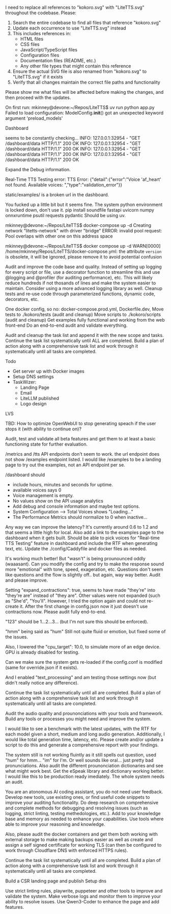 I need to replace all references to "kokoro.svg" with "LiteTTS.svg" throughout the codebase. Please:

1. Search the entire codebase to find all files that reference "kokoro.svg"
2. Update each occurrence to use "LiteTTS.svg" instead
3. This includes references in:
   - HTML files
   - CSS files
   - JavaScript/TypeScript files
   - Configuration files
   - Documentation files (README, etc.)
   - Any other file types that might contain this reference
4. Ensure the actual SVG file is also renamed from "kokoro.svg" to "LiteTTS.svg" if it exists
5. Verify that all changes maintain the correct file paths and functionality

Please show me what files will be affected before making the changes, and then proceed with the updates.

On first run:
mkinney@devone:~/Repos/LiteTTS$ uv run python app.py
Failed to load configuration: ModelConfig.__init__() got an unexpected keyword argument 'preload_models'

Dashboard

seems to be constantly checking...
INFO:     127.0.0.1:32954 - "GET /dashboard/data HTTP/1.1" 200 OK
INFO:     127.0.0.1:32954 - "GET /dashboard/data HTTP/1.1" 200 OK
INFO:     127.0.0.1:32954 - "GET /dashboard/data HTTP/1.1" 200 OK
INFO:     127.0.0.1:32954 - "GET /dashboard/data HTTP/1.1" 200 OK

Expand the Debug information.

Real-Time TTS Testing error: TTS Error: {"detail":{"error":"Voice 'af_heart' not found. Available voices: ","type":"validation_error"}}

static/examples/ is a broken url in the dashboard.




You fucked up a little bit but it seems fine. The system python environment is locked down, don't use it.
pip install soundfile fastapi uvicorn numpy onnxruntime psutil requests pydantic
Should be using uv.


mkinney@devone:~/Repos/LiteTTS$ docker-compose up -d
Creating network "litetts-network" with driver "bridge"
ERROR: invalid pool request: Pool overlaps with other one on this address space


mkinney@devone:~/Repos/LiteTTS$ docker compose up -d
WARN[0000] /home/mkinney/Repos/LiteTTS/docker-compose.yml: the attribute `version` is obsolete, it will be ignored, please remove it to avoid potential confusion


Audit and improve the code base and quality.
Instead of setting up logging for every script or file, use a decorator function to streamline this and use @logging and @profiler (for auditing performance), etc. This will likely reduce hundreds if not thosands of lines and make the system easier to maintain. Consider using a more advanced logging library as well.
Cleanup tests and re-use code through parameterized functions, dynamic code, decorators, etc.


One docker config, so no: docker-compose.prod.yml, Dockerfile.dev,
Move tests to ./kokoro/tests (audit and cleanup)
Move scripts to ./kokoro/scripts (audit and cleanup)
Get examples fully functional and working from the web front-end
Do an end-to-end audit and validate everything.

Audit and cleanup the task list and append it with the new scope and tasks.
Continue the task list systematically until ALL are completed.
Build a plan of action along with a comprehensive task list and work through it systematically until all tasks are completed.


Todo
- Get server up with Docker images
- Setup DNS settings
- TaskWizer:
  - Landing Page
  - Email
  - LiteLLM published
  - Logo design


LVS

TBD:
How to optimize OpenWebUI to stop generating speach if the user stops it (with ability to continue on)?


Audit, test and validate all beta features and get them to at least a basic functioning state for further evaluation.

/metrics and /tts API endpoints don't seem to work.
the url endpoint does not show /examples endpoint listed.
I would like /examples to be a landing page to try out the examples, not an API endpoint per se.

/dashboard should
- include hours, minutes and seconds for uptime.
- available voices says 0
- Voice management is empty.
- No values show on the API usage analytics
- Add debug and console information and maybe test options.
- System Configuration --> Total Voices shows "Loading..."
- The Performance Metrics should normalize to 0 when inactive...

Any way we can improve the latency? It's currently around 0.6 to 1.2 and that seems a little high for local.
Also add a link to the examples page to the dashboard when it gets built.
Should be able to pick voices for "Real-time TTS Testing" feature in dashboard and include the RTF when generating text, etc.
Update the ./config/Caddyfile and docker files as needed.

It's working much better! But "wasn't" is being prounounced oddly (waaasant). Can you modify the config and try to make the response sound more "emotional" with tone, speed, exageration, etc. Questions don't seem like questions and the flow is slightly off.. but again, way way better. Audit and please improve.

Setting "expand_contractions": true, seems to have made "they're" into "they're are" instead of "they are". Other values were not expanded (such as "She'd", "You'll". However, I tried the option again and could not re-create it. After the first change in config.json now it just doesn't use contractions now. Please audit fully end-to-end.

"123" should be 1...2...3... (but I'm not sure this should be enforced).

"hmm" being said as "hum"
Still not quite fluid or emotion, but fixed some of the issues.

Also, I lowered the "cpu_target": 10.0, to simulate more of an edge device. GPU is already disabled for testing.

Can we make sure the system gets re-loaded if the config.conf is modified (same for override.json if it exists).

And I enabled "text_processing" and am testing those settings now (but didn't really notice any difference).

Continue the task list systematically until all are completed.
Build a plan of action along with a comprehensive task list and work through it systematically until all tasks are completed.



Audit the audio quality and prounonciations with your tools and framework. Build any tools or processes you might need and improve the system.

I would like to see a benchmark with the latest updates, with the RTF for each model given a short, medium and long audio generation. Additionally, I would like total generation time, latency, etc. Please create and/or update a script to do this and generate a comprehensive report with your findings.

The system still is not working fluintly as it still spells out question, used "hum" for hmm... "im" for I'm. Or well sounds like oral... just pretty bad pronunciations. Also audit the different prounonciation dictionaries and see what might work best. Get the eSpeak library and dictionary working better. I would like this to be production ready imediately. The whole system needs an audit.

You are an atonomous AI coding assistant, you do not need user feedback.
Develop new tools, use existing ones, or find useful code snippets to improve your auditing functionality. Do deep research on comprehensive and complete methods for debugging and resolving issues (such as logging, strict linting, testing methedologies, etc.). Add to your knowledge base and memory as needed to enhance your capabilities. Use tools where able to improve your reasoning and knowledge.

Also, please audit the docker containers and get them both working with external storage to make making backups easier as well as create and assign a self signed certificate for working TLS (can then be configured to work through Cloudflare DNS with enforced HTTPS rules).

Continue the task list systematically until all are completed.
Build a plan of action along with a comprehensive task list and work through it systematically until all tasks are completed.


Build a CSR landing page and publish
Setup dns



Use strict linting rules, playwrite, puppeteer and other tools to improve and validate the system. Make verbose logs and monitor them to improve your ability to resolve issues.
Use Qwen3-Coder to enhance the page and add features.
